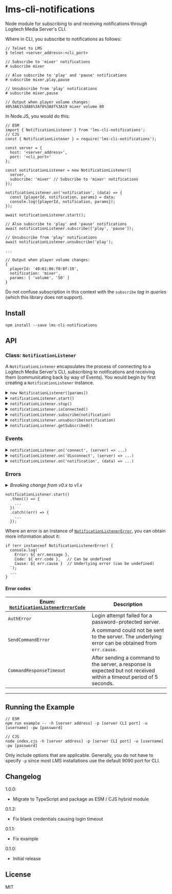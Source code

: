 # lms-cli-notifications

Node module for subscribing to and receiving notifications through Logitech Media Server's CLI.

Where in CLI, you subscribe to notifications as follows:

```
// Telnet to LMS
$ telnet <server_address>:<cli_port>

// Subscribe to 'mixer' notifications
# subscribe mixer

// Also subscribe to 'play' and 'pause' notifications
# subscribe mixer,play,pause

// Unsubscribe from 'play' notifications
# subscribe mixer,pause

// Output when player volume changes:
40%3A61%3A86%3Af0%3A8f%3A19 mixer volume 80

```

In Node.JS, you would do this:

```
// ESM
import { NotificationListener } from 'lms-cli-notifications';
// CJS
const { NotificationListener } = require('lms-cli-notifications');

const server = {
  host: '<server_address>',
  port: '<cli_port>'
};

const notificationListener = new NotificationListener({
  server,
  subscribe: 'mixer' // Subscribe to 'mixer' notifications
});

notificationListener.on('notification', (data) => {
  const {playerId, notification, params} = data;
  console.log({playerId, notification, params});
});

await notificationListener.start();

// Also subscribe to 'play' and 'pause' notifications
await notificationListener.subscribe(['play', 'pause']);

// Unsubscribe from 'play' notifications
await notificationListener.unsubscribe('play');

...

// Output when player volume changes:
{
  playerId: '40:61:86:f0:8f:19',
  notification: 'mixer',
  params: [ 'volume', '50' ]
}

```

Do not confuse subscription in this context with the `subscribe` *tag* in *queries* (which this library does not support).

## Install

```
npm install --save lms-cli-notifications
```

## API

### Class: `NotificationListener`

A `NotificationListener` encapsulates the process of connecting to a Logitech Media Server's CLI, subscribing to notifications and receiving them (communicating back by way of Events). You would begin by first creating a `NotificationListener` instance.

<details>
<summary><code>new NotificationListener([params])</code></summary>
<br />

Creates a `NotificationListener` instance and associates it with `server`, or `127.0.0.1:9090` if not specified.

**Params**

- `params`: ([`NotificationListenerParams`](docs/api/interfaces/NotificationListenerParams.md)) (*optional* and *all properties optional*)
    - `server`:
        - `host`: (string) address of server to connect to (default: '127.0.0.1`).
        - `port`: (string) server's CLI port (default: '9090').
        - `username`: (string) username for login - omit if not applicable.
        - `password`: (string) password for login - omit if not applicable.
    - `subscribe`: (string | Array\<string>)
      - If string, the notification to subscribe to.
      - If array, the list of notifications to subscribe to.


The `subscribe` param is included merely for convenience. You can subscribe to notifications at any stage by calling `subscribe()`. So the following:
```
const server = { ... };
const notifications = ['client', 'mixer'];

const notificationListener = new NotificationListener({ 
  server,
  subscribe: notifications
});
notificationListener.start();
```

has the same effect as:

```
...
const notificationListener = new NotificationListener({ server });
notificationListener.subscribe(notifications);

notificationListener.start();
```

---
</details>

<details>
<summary><code>notificationListener.start()</code></summary>
<br />

Establishes connection with the server and subscribes to the notification(s) specified at construction time.

**Returns**

Promise that resolves to `true` on success.

---
</details>

<details>
<summary><code>notificationListener.stop()</code></summary>
<br />

Terminates connection with the server.

**Returns**

Promise that resolves to `true` on success.

---
</details>

<details>
<summary><code>notificationListener.isConnected()</code></summary>
<br />

Whether the `NotificationListener` instance is connected to the server.

**Returns**

Boolean

---
</details>

<details>
<summary><code>notificationListener.subscribe(notification)</code></summary>
<br/>

Subscribes to `notification`.

>If server is not yet connected, subscription will be deferred until connection is established.

**Params**

- `notification` (string | Array\<string>):
  - If string, a single notification to subscribe to.
  - If array, the list of notifications to subscribe to.

**Returns**

- If server is not yet connected, a Promise that resolves after adding `notification` to the list of pending subscriptions.
- If server is already connected, a Promise that resolves on successful subscription.

</details>

<details>
<summary><code>notificationListener.unsubscribe(notification)</code></summary>

Unsubscribes from `notification`.

**Params**

- `notification` (string | Array\<string>):
  - If string, a single notification to unsubscribe from.
  - If array, the list of notifications to unsubscribe from.

**Returns**

- If server is not yet connected, a Promise that resolves when `notification` is removed from the list of pending subscriptions.
- If server is already connected, a Promise that resolves on successful unsubscription.

---
</details>

<details>
<summary><code>notificationListener.getSubscribed()</code></summary>
<br />

Returns the list of currently-subscribed notifications. The list will be empty if there is no connection with the server.

**Returns**

Array\<string>

---
</details>


### Events

<details>
<summary><code>notificationListener.on('connect', (server) => ...)</code></summary>
<br />

Emitted when connection to `server` is established.

**Listener Params**
- `server`:
  - `host`: (string)
  - `port`: (string)

---
</details>

<details>
<summary><code>notificationListener.on('disconnect', (server) => ...)</code></summary>
<br />

Emitted when server is disconnected.

**Listener Params**
- `server`:
  - `host`: (string)
  - `port`: (string)

---
</details>

<details>
<summary><code>notificationListener.on('notification', (data) => ...)</code></summary>
<br />


Emitted when a subscribed notification is received.

`NotificationListener` parses the raw message received from the server and converts it from something like this:
```
08%3A00%3A27%3Aa0%3Ad1%3A2c mixer volume 70
```
into this:

|Property                      |Value                                           |
|------------------------------|------------------------------------------------|
|`playerId` \<string\>*        |'08:00:27:a0:d1:2c'                             |
|`notification` \<string\>     |'mixer'                                         |
|`params` \<Array\>            |['volume', '70']                                |
|`raw` \<string\>              |'08%3A00%3A27%3Aa0%3Ad1%3A2c mixer volume 70'   |
|`server` \<Object\>           |{ host: ..., port: ... }                        |


**Listener Params**
- `data`: ([Notification](docs/api/interfaces/Notification.md))
  - `playerId`: (string)
  - `notification`: (string)
  - `params`: (Array\<string>)
  - `raw`: (string) unprocessed notification message
  - `server`: (object)
    - `host`: (string)
    - `port`: (string)

> Notifications that are not associated with a specific player, such as 'rescan', will not have the `playerId` param.

---
</details>

### Errors

<details>
<summary><i>Breaking change from v0.x to v1.x</i></summary>
<br />

In v0.x, error codes are defined as standalone constants.

In v1.x, they are defined in the [`NotificationListenerErrorCode`](docs/api/enums/NotificationListenerErrorCode.md) enum.

</details>

```
notificationListener.start()
  .then(() => {
    ...
  })
  .catch((err) => {
    ...
  });
```
Where an error is an instance of [`NotificationListenerError`](docs/api/classes/NotificationListenerError.md), you can obtain more information about it:

```
if (err instanceof NotificationListenerError) {
  console.log(`
    Error: ${ err.message },
    Code: ${ err.code },   // Can be undefined
    Cause: ${ err.cause }  // Underlying error (can be undefined)
  `);
  ...
}
```

#### Error codes

| Enum: [`NotificationListenerErrorCode`](docs/api/enums/NotificationListenerErrorCode.md)      | Description                                   |
|-------------------------|---------------------------------------------------------------------------------------------------------------------|
|`AuthError`              | Login attempt failed for a password-protected server.                                                               |
|`SendCommandError`       | A command could not be sent to the server. The underlying error can be obtained from `err.cause`.                   |
|`CommandResponseTimeout` | After sending a command to the server, a response is expected but not received within a timeout period of 5 seconds.|

---

## Running the Example
```
// ESM
npm run example -- -h [server address] -p [server CLI port] -u [username] -pw [password]

// CJS
node index.cjs -h [server address] -p [server CLI port] -u [username] -pw [password]
```

Only include options that are applicable. Generally, you do not have to specify `-p` since most
LMS installations use the default 9090 port for CLI.

## Changelog

1.0.0:
- Migrate to TypeScript and package as ESM / CJS hybrid module

0.1.2:
- Fix blank credentials causing login timeout

0.1.1:
- Fix example

0.1.0:
- Initial release

## License
MIT
